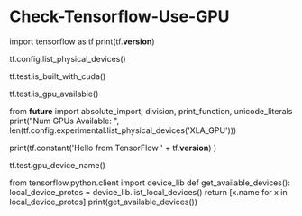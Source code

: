 # Check-Tensorflow-Use-GPU

import tensorflow as tf
print(tf.__version__)

tf.config.list_physical_devices()

tf.test.is_built_with_cuda()

tf.test.is_gpu_available()

from __future__ import absolute_import, division, print_function, unicode_literals
print("Num GPUs Available: ", len(tf.config.experimental.list_physical_devices('XLA_GPU')))

print(tf.constant('Hello from TensorFlow ' + tf.__version__) )

tf.test.gpu_device_name()

from tensorflow.python.client import device_lib
def get_available_devices():
    local_device_protos = device_lib.list_local_devices()
    return [x.name for x in local_device_protos]
print(get_available_devices()) 

